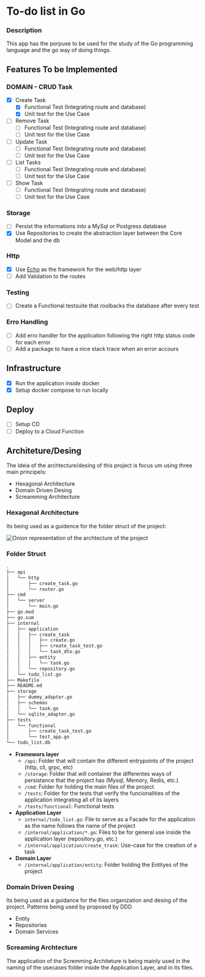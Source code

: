 # To-do list in Go

### Description

This app has the porpuse to be used for the study of the Go programming language and the go way of doing things.

## Features To be Implemented

### DOMAIN - CRUD Task

- [x] Create Task
  - [x] Functional Test (Integrating route and database)
  - [x] Unit test for the Use Case
- [ ] Remove Task
  - [ ] Functional Test (Integrating route and database)
  - [ ] Unit test for the Use Case
- [ ] Update Task
  - [ ] Functional Test (Integrating route and database)
  - [ ] Unit test for the Use Case
- [ ] List Tasks
  - [ ] Functional Test (Integrating route and database)
  - [ ] Unit test for the Use Case
- [ ] Show Task
  - [ ] Functional Test (Integrating route and database)
  - [ ] Unit test for the Use Case

### Storage

- [ ] Persist the informations into a MySql or Postgress database
- [x] Use Repositories to create the abstraction layer between the Core Model and the db

### Http

- [x] Use [Echo](https://echo.labstack.com/) as the framework for the web/http layer
- [ ] Add Validation to the routes

### Testing

- [ ] Create a Functional testsuite that roolbacks the database after every test

### Erro Handling

- [ ] Add erro handler for the application following the right http status code for each error
- [ ] Add a package to have a nice stack trace when an error accours

## Infrastructure

- [x] Run the application inside docker
- [x] Setup docker compose to run locally

## Deploy

- [ ] Setup CD
- [ ] Deploy to a Cloud Function

## Architeture/Desing

The ideia of the archtecture/desing of this project is focus um using three main principels:

- Hexagonal Architecture
- Domain Driven Desing
- Screamming Architecture

### Hexagonal Architecture

Its being used as a guidence for the folder struct of the project:

![Onion representation of the archtecture of the project](https://user-images.githubusercontent.com/26884793/219226513-28d48bfe-2cc1-4112-a720-f9a438890ae8.png)

### Folder Struct

```bash
.
├── api
│   └── http
│       ├── create_task.go
│       └── router.go
├── cmd
│   └── server
│       └── main.go
├── go.mod
├── go.sum
├── internal
│   ├── application
│   │   ├── create_task
│   │   │   ├── create.go
│   │   │   ├── create_task_test.go
│   │   │   └── task_dto.go
│   │   ├── entity
│   │   │   └── task.go
│   │   └── repository.go
│   └── todo_list.go
├── Makefile
├── README.md
├── storage
│   ├── dummy_adapter.go
│   ├── schemas
│   │   └── task.go
│   └── sqlite_adapter.go
├── tests
│   └── functional
│       ├── create_task_test.go
│       └── test_app.go
└── todo_list.db
```

- **Framewors layer**
  - `/api`: Folder that will contain the different entrypoints of the project (http, cli, grpc, etc)
  - `/storage`: Folder that will container the differentes ways of persistance that the project has (Mysql, Memory, Redis, etc.)
  - `/cmd`: Folder for holding the main files of the project.
  - `/tests`: Folder for the tests that verify the funcionalities of the application integrating all of its layers
  - `/tests/functional`: Functional tests
- **Application Layer**
  - `internal/todo_list.go`: File to serve as a Facade for the application as the name follows the name of the project
  - `/internal/application/*.go`: Files to be for general use inside the application layer (repository.go, etc.)
  - `/internal/application/create_trask`: Use-case for the creation of a task
- **Domain Layer**
  - `/internal/application/entity`: Folder holding the Entityes of the project

### Domain Driven Desing

Its being used as a guidance for the files organization and desing of the project. Patterns being used by proposed by DDD

- Entity
- Repositories
- Domain Services

### Screaming Archtecture

The application of the Scremming Architeture is being mainly used in the naming of the usecases folder inside the Application Layer, and in its files.
